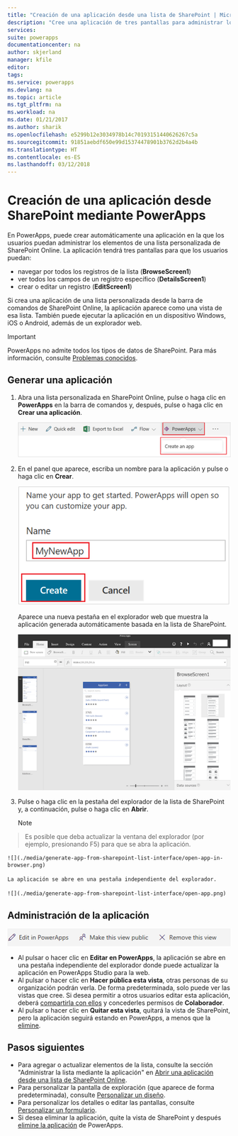 ```yaml
---
title: "Creación de una aplicación desde una lista de SharePoint | Microsoft Docs"
description: "Cree una aplicación de tres pantallas para administrar los datos en una lista de SharePoint, independientemente de si el sitio es local o está en la nube."
services: 
suite: powerapps
documentationcenter: na
author: skjerland
manager: kfile
editor: 
tags: 
ms.service: powerapps
ms.devlang: na
ms.topic: article
ms.tgt_pltfrm: na
ms.workload: na
ms.date: 01/21/2017
ms.author: sharik
ms.openlocfilehash: e5299b12e3034978b14c70193151440626267c5a
ms.sourcegitcommit: 91851aebdf650e99d15374478901b3762d2b4a4b
ms.translationtype: HT
ms.contentlocale: es-ES
ms.lasthandoff: 03/12/2018
---
```

# <a name="generate-an-app-from-within-sharepoint-using-powerapps"></a>Creación de una aplicación desde SharePoint mediante PowerApps

En PowerApps, puede crear automáticamente una aplicación en la que los usuarios puedan administrar los elementos de una lista personalizada de SharePoint Online. La aplicación tendrá tres pantallas para que los usuarios puedan:

* navegar por todos los registros de la lista (**BrowseScreen1**)
* ver todos los campos de un registro específico (**DetailsScreen1**)
* crear o editar un registro (**EditScreen1**)

Si crea una aplicación de una lista personalizada desde la barra de comandos de SharePoint Online, la aplicación aparece como una vista de esa lista. También puede ejecutar la aplicación en un dispositivo Windows, iOS o Android, además de un explorador web.

> [!IMPORTANT]
> PowerApps no admite todos los tipos de datos de SharePoint. Para más información, consulte [Problemas conocidos](connections/connection-sharepoint-online.md#known-issues).

## <a name="generate-an-app"></a>Generar una aplicación
1. Abra una lista personalizada en SharePoint Online, pulse o haga clic en **PowerApps** en la barra de comandos y, después, pulse o haga clic en **Crear una aplicación**.
   
    ![](./media/generate-app-from-sharepoint-list-interface/generate-new-app.png)
2. En el panel que aparece, escriba un nombre para la aplicación y pulse o haga clic en **Crear**.
   
    ![](./media/generate-app-from-sharepoint-list-interface/enter-app-name.png)
   
    Aparece una nueva pestaña en el explorador web que muestra la aplicación generada automáticamente basada en la lista de SharePoint.
   
    ![](./media/generate-app-from-sharepoint-list-interface/powerapp-studio-for-web.png)  
3. Pulse o haga clic en la pestaña del explorador de la lista de SharePoint y, a continuación, pulse o haga clic en **Abrir**.
   
    > [!NOTE]
> Es posible que deba actualizar la ventana del explorador (por ejemplo, presionando F5) para que se abra la aplicación.
   
    ![](./media/generate-app-from-sharepoint-list-interface/open-app-in-browser.png)
   
    La aplicación se abre en una pestaña independiente del explorador.
   
    ![](./media/generate-app-from-sharepoint-list-interface/open-app.png)

## <a name="manage-the-app"></a>Administración de la aplicación
![](./media/generate-app-from-sharepoint-list-interface/command-bar.png)

* Al pulsar o hacer clic en **Editar en PowerApps**, la aplicación se abre en una pestaña independiente del explorador donde puede actualizar la aplicación en PowerApps Studio para la web.
* Al pulsar o hacer clic en **Hacer pública esta vista**, otras personas de su organización podrán verla. De forma predeterminada, solo puede ver las vistas que cree. Si desea permitir a otros usuarios editar esta aplicación, deberá [compartirla con ellos](share-app.md) y concederles permisos de **Colaborador**.
* Al pulsar o hacer clic en **Quitar esta vista**, quitará la vista de SharePoint, pero la aplicación seguirá estando en PowerApps, a menos que la [elimine](delete-app.md).

## <a name="next-steps"></a>Pasos siguientes
* Para agregar o actualizar elementos de la lista, consulte la sección "Administrar la lista mediante la aplicación" en [Abrir una aplicación desde una lista de SharePoint Online](open-app-embedded-in-sharepoint.md).
* Para personalizar la pantalla de exploración (que aparece de forma predeterminada), consulte [Personalizar un diseño](customize-layout-sharepoint.md).
* Para personalizar los detalles o editar las pantallas, consulte [Personalizar un formulario](customize-forms-sharepoint.md).
* Si desea eliminar la aplicación, quite la vista de SharePoint y después [elimine la aplicación](delete-app.md) de PowerApps.

